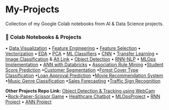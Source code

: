 # My-Projects
Collection of my Google Colab notebooks from AI &amp; Data Science projects.
### 🔗 Colab Notebooks & Projects
• [Data Visualization](https://tinyurl.com/4av3fujh) • [Feature Engineering](https://tinyurl.com/4yr79z72) • [Feature Selection](https://tinyurl.com/mr3ed9fm) • [Vectorization](https://tinyurl.com/39jypsbz) • [EDA](https://tinyurl.com/3nvn59re) • [PCA](https://tinyurl.com/37w9y84k) • [ML Classifiers](https://tinyurl.com/2uyfupfe) • [CNN](https://tinyurl.com/yc8y8vc6) • [Transfer Learning](https://tinyurl.com/55599hk3) • [Image Classification](https://tinyurl.com/5n6uh8au) & [Alt Link](https://tinyurl.com/yc4k7ska) • [Object Detection](https://tinyurl.com/mudy4eyh) • [RNN-NLP](https://tinyurl.com/3wk4fxyk) • [MLOps Implementation](https://tinyurl.com/2p8355f4) • [ANN with Databricks](https://tinyurl.com/z4drjn9x) • [Association Rule Mining](https://tinyurl.com/39ba5888) •[Student Score Prediction](https://tinyurl.com/33r86uws) •[Customer Segmentation](https://tinyurl.com/2hah3c63) •[Forest Cover Type Classification](https://tinyurl.com/4b6abh64) •[Loan Approval Prediction](https://tinyurl.com/mryt5ehy) •[Movie Recommendation System](https://tinyurl.com/4yfykyc4) •[Music Genre Classification](https://tinyurl.com/39svvjek) •[Sales Forecasting](https://tinyurl.com/5duyrsze) •[Traffic Sign Recognition](https://tinyurl.com/54tmmk8p)
  
**Other Projects Repo Link:**
  [ Object Detection & Tracking using WebCam](https://github.com/GhazalBatool/Object-Detection.git)
  •[Rock-Paper-Scissor Game](https://github.com/GhazalBatool/Rock-Paper-Scissor_Game.git)
 • [Healthcare Chatbot](https://github.com/GhazalBatool/Healthcare_Chatbot.git)
  • [MLOpsProject](https://github.com/GhazalBatool/MLOpsProject.git)
• [RNN Project](https://github.com/GhazalBatool/RNN_project.git)
  • [ANN Project](https://github.com/GhazalBatool/ANNProject.git)

